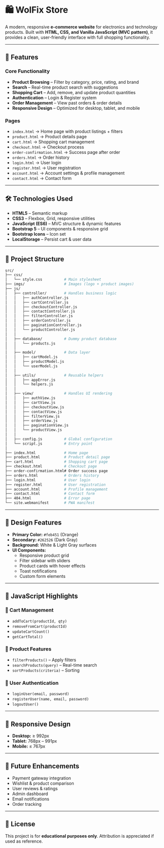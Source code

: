 # 🛍️ WolFix Store

A modern, responsive **e-commerce website** for electronics and technology products. Built with **HTML, CSS, and Vanilla JavaScript (MVC pattern)**, it provides a clean, user-friendly interface with full shopping functionality.

---

## 🚀 Features

### Core Functionality

- **Product Browsing** – Filter by category, price, rating, and brand
- **Search** – Real-time product search with suggestions
- **Shopping Cart** – Add, remove, and update product quantities
- **Authentication** – Login & Register system
- **Order Management** – View past orders & order details
- **Responsive Design** – Optimized for desktop, tablet, and mobile

### Pages

- `index.html` → Home page with product listings + filters
- `product.html` → Product details page
- `cart.html` → Shopping cart management
- `checkout.html` → Checkout process
- `order-confirmation.html` → Success page after order
- `orders.html` → Order history
- `login.html` → User login
- `register.html` → User registration
- `account.html` → Account settings & profile management
- `contact.html` → Contact form

---

## 🛠️ Technologies Used

- **HTML5** – Semantic markup
- **CSS3** – Flexbox, Grid, responsive utilities
- **JavaScript (ES6)** – MVC structure & dynamic features
- **Bootstrap 5** – UI components & responsive grid
- **Bootstrap Icons** – Icon set
- **LocalStorage** – Persist cart & user data

---

## 📁 Project Structure

```bash
src/
├── css/
│   └── style.css          # Main stylesheet
├── imgs/                  # Images (logo + product images)
├── js/
│   ├── controller/        # Handles business logic
│   │   ├── authController.js
│   │   ├── cartController.js
│   │   ├── checkoutController.js
│   │   ├── contactController.js
│   │   ├── filterController.js
│   │   ├── orderController.js
│   │   ├── paginationController.js
│   │   └── productController.js
│   │
│   ├── database/          # Dummy product database
│   │   └── products.js
│   │
│   ├── model/             # Data layer
│   │   ├── cartModel.js
│   │   ├── productModel.js
│   │   └── userModel.js
│   │
│   ├── utils/             # Reusable helpers
│   │   ├── appError.js
│   │   └── helpers.js
│   │
│   ├── view/              # Handles UI rendering
│   │   ├── authView.js
│   │   ├── cartView.js
│   │   ├── checkoutView.js
│   │   ├── contactView.js
│   │   ├── filterView.js
│   │   ├── orderView.js
│   │   ├── paginationView.js
│   │   └── productView.js
│   │
│   ├── config.js          # Global configuration
│   └── script.js          # Entry point
│
├── index.html             # Home page
├── product.html           # Product detail page
├── cart.html              # Shopping cart page
├── checkout.html          # Checkout page
├── order-confirmation.html# Order success page
├── orders.html            # Orders history
├── login.html             # User login
├── register.html          # User registration
├── account.html           # Profile management
├── contact.html           # Contact form
├── 404.html               # Error page
└── site.webmanifest       # PWA manifest
```

---

## 🎨 Design Features

- **Primary Color:** `#feb451` (Orange)
- **Secondary:** `#262526` (Dark Gray)
- **Background:** White & Light Gray surfaces
- **UI Components:**
  - Responsive product grid
  - Filter sidebar with sliders
  - Product cards with hover effects
  - Toast notifications
  - Custom form elements

---

## 🔑 JavaScript Highlights

### 🛒 Cart Management

- `addToCart(productId, qty)`
- `removeFromCart(productId)`
- `updateCartCount()`
- `getCartTotal()`

### 🔎 Product Features

- `filterProducts()` – Apply filters
- `searchProducts(query)` – Real-time search
- `sortProducts(criteria)` – Sorting

### 👤 User Authentication

- `loginUser(email, password)`
- `registerUser(name, email, password)`
- `logoutUser()`

---

## 📱 Responsive Design

- **Desktop:** ≥ 992px
- **Tablet:** 768px – 991px
- **Mobile:** ≤ 767px

---

## 🔮 Future Enhancements

- Payment gateway integration
- Wishlist & product comparison
- User reviews & ratings
- Admin dashboard
- Email notifications
- Order tracking

---

## 📄 License

This project is for **educational purposes only**. Attribution is appreciated if used as reference.
